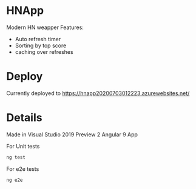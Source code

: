 # HNApp
Modern HN weapper
Features:
- Auto refresh timer
- Sorting by top score
- caching over refreshes

# Deploy
Currently deployed to https://hnapp20200703012223.azurewebsites.net/


# Details
Made in Visual Studio 2019 Preview 2
Angular 9 App

For Unit tests
```bash
ng test
```

For e2e tests
```bash
ng e2e
```

